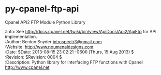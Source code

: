 py-cpanel-ftp-api
=================

Cpanel API2 FTP Module Python Library

:Info: See <http://docs.cpanel.net/twiki/bin/view/ApiDocs/Api2/ApiFtp> for API implementation.<br />
:Author: Benton Snyder <introspectr3@gmail.com><br />
:Website: <http://www.noumenaldesigns.com><br />
:Date: $Date: 2013-08-15 23:02:21 -0600 (Thurs, 15 Aug 2013) $<br />
:Revision: $Revision: 0004 $<br />
:Description: Python library for interfacing FTP functions with Cpanel <http://www.cpanel.net><br />
